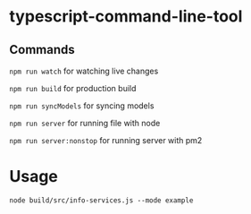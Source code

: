 #  typescript-command-line-tool

## Commands

`npm run watch` for watching live changes

`npm run build` for production build

`npm run syncModels` for syncing models


`npm run server` for running file with node

`npm run server:nonstop` for running server with pm2


# Usage

```
node build/src/info-services.js --mode example
```





